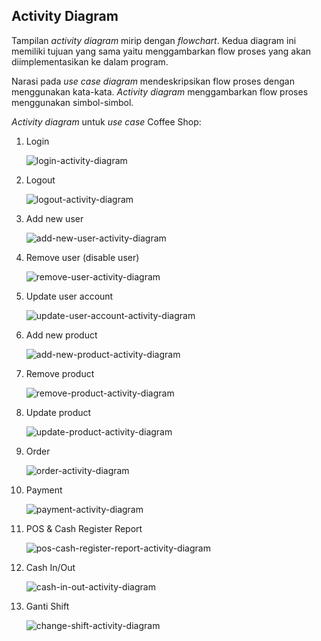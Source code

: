 ## Activity Diagram

Tampilan *activity diagram* mirip dengan *flowchart*. Kedua diagram ini memiliki tujuan yang sama yaitu menggambarkan
flow proses yang akan diimplementasikan ke dalam program.

Narasi pada *use case diagram* mendeskripsikan flow proses dengan menggunakan kata-kata. *Activity diagram*
menggambarkan flow proses menggunakan simbol-simbol.

*Activity diagram* untuk *use case* Coffee Shop:

1. Login

   ![login-activity-diagram](images/login-activity.png "Login activity diagram")
   
2. Logout

   ![logout-activity-diagram](images/logout-activity.png "Logout activity diagram")
   
3. Add new user

   ![add-new-user-activity-diagram](images/add-new-user-activity.png "Add new user activity diagram")

4. Remove user (disable user)

   ![remove-user-activity-diagram](images/remove-user-activity.png "Remove user activity diagram")
   
5. Update user account

   ![update-user-account-activity-diagram](images/update-user-account-activity.png "Update user account activity diagram")
   
6. Add new product

   ![add-new-product-activity-diagram](images/add-new-product-activity.png "Add new product activity diagram")
   
7. Remove product

   ![remove-product-activity-diagram](images/remove-product-activity.png "Remove product activity diagram")
   
8. Update product

   ![update-product-activity-diagram](images/update-product-activity.png "Update product activity diagram")
   
9. Order

   ![order-activity-diagram](images/order-activity.png "Order activity diagram")
   
10. Payment

    ![payment-activity-diagram](images/payment-activity.png "Payment activity diagram")
    
11. POS & Cash Register Report

    ![pos-cash-register-report-activity-diagram](images/report-activity.png "POS & Cash Register activity diagram")
    
12. Cash In/Out

    ![cash-in-out-activity-diagram](images/cash-in-out-activity.png "Cash In/Out activity diagram")
    
13. Ganti Shift

    ![change-shift-activity-diagram](images/change-shift-activity.png "Change shift activity diagram")
